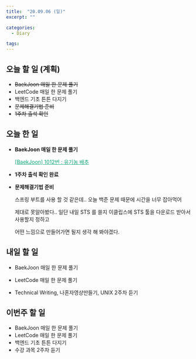 ```yaml
---
title:  "20.09.06 (일)"
excerpt: ""

categories:
  - Diary

tags:
---
```


## 오늘 할 일 (계획)

- ~~BaekJoon 매일 한 문제 풀기~~
- LeetCode 매일 한 문제 풀기
- 백엔드 기초 튼튼 다지기
- ~~문제해결기법 준비~~
- ~~1주차 출석 확인~~

## 오늘 한 일

- **BaekJoon 매일 한 문제 풀기**

  <a href="https://nam-ki-bok.github.io/baekjoon/Baek_Cabbage/" style="color:#0FA678">[BaekJoon] 1012번 : 유기농 배추</a>

- **1주차 출석 확인 완료**

- **문제해결기법 준비**

  스프링 부트를 사용 할 것 같은데.. 오늘 백준 문제 때문에 시간을 너무 잡아먹어
  
  제대로 못알아봤다.. 일단 내일 STS 를 쓸지 이클립스에 STS 툴을 다운로드 받아서 사용할지 정하고
  
  어떤 느낌으로 만들어가면 될지 생각 해 봐야겠다.

## 내일 할 일

- BaekJoon 매일 한 문제 풀기

- LeetCode 매일 한 문제 풀기
- Technical Writing, 나혼자영상만들기, UNIX 2주차 듣기

## 이번주 할 일

- BaekJoon 매일 한 문제 풀기
- LeetCode 매일 한 문제 풀기
- 백엔드 기초 튼튼 다지기
- 수강 과목 2주차 듣기
